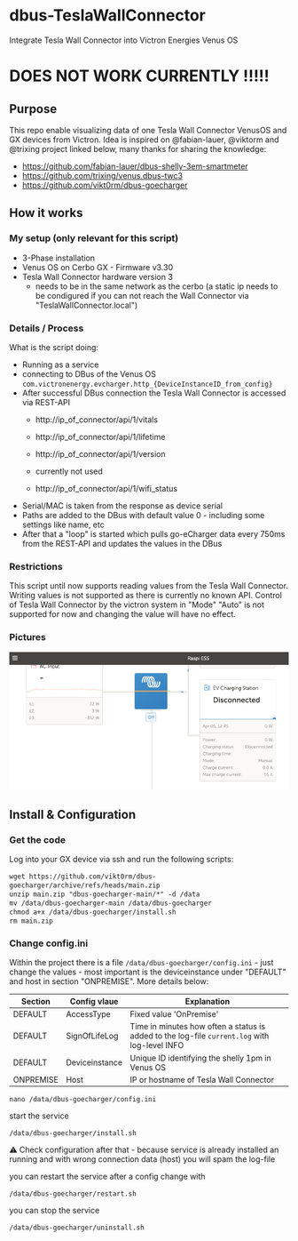 # dbus-TeslaWallConnector
Integrate Tesla Wall Connector into Victron Energies Venus OS

# DOES NOT WORK CURRENTLY !!!!!

## Purpose
This repo enable visualizing data of one Tesla Wall Connector VenusOS and GX devices from Victron.
Idea is inspired on @fabian-lauer, @viktorm and @trixing project linked below, many thanks for sharing the knowledge:
- https://github.com/fabian-lauer/dbus-shelly-3em-smartmeter
- https://github.com/trixing/venus.dbus-twc3
- https://github.com/vikt0rm/dbus-goecharger

## How it works
### My setup (only relevant for this script)
- 3-Phase installation
- Venus OS on Cerbo GX - Firmware v3.30
- Tesla Wall Connector hardware version 3
  - needs to be in the same network as the cerbo (a static ip needs to be condigured if you can not reach the Wall Connector via "TeslaWallConnector.local")

### Details / Process
What is the script doing:
- Running as a service
- connecting to DBus of the Venus OS `com.victronenergy.evcharger.http_{DeviceInstanceID_from_config}`
- After successful DBus connection the Tesla Wall Connector is accessed via REST-API
  - http://ip_of_connector/api/1/vitals
  - http://ip_of_connector/api/1/lifetime
  - http://ip_of_connector/api/1/version
 
  - currently not used
  - http://ip_of_connector/api/1/wifi_status
- Serial/MAC is taken from the response as device serial
- Paths are added to the DBus with default value 0 - including some settings like name, etc
- After that a "loop" is started which pulls go-eCharger data every 750ms from the REST-API and updates the values in the DBus



### Restrictions
This script until now supports reading values from the Tesla Wall Connector. Writing values is not supported as there is currently no known API. 
Control of Tesla Wall Connector by the victron system in "Mode" "Auto" is not supported for now and changing the value will have no effect.


### Pictures
![Victron Portal - Dashboard](img/venus-os-dashboard.PNG)

## Install & Configuration
### Get the code


Log into your GX device via ssh and run the following scripts:
```
wget https://github.com/vikt0rm/dbus-goecharger/archive/refs/heads/main.zip
unzip main.zip "dbus-goecharger-main/*" -d /data
mv /data/dbus-goecharger-main /data/dbus-goecharger
chmod a+x /data/dbus-goecharger/install.sh
rm main.zip
```

### Change config.ini
Within the project there is a file `/data/dbus-goecharger/config.ini` - just change the values - most important is the deviceinstance under "DEFAULT" and host in section "ONPREMISE". More details below:

| Section  | Config vlaue | Explanation |
| ------------- | ------------- | ------------- |
| DEFAULT  | AccessType | Fixed value 'OnPremise' |
| DEFAULT  | SignOfLifeLog  | Time in minutes how often a status is added to the log-file `current.log` with log-level INFO |
| DEFAULT  | Deviceinstance | Unique ID identifying the shelly 1pm in Venus OS |
| ONPREMISE  | Host | IP or hostname of Tesla Wall Connector |


```
nano /data/dbus-goecharger/config.ini
```

start the service

```
/data/dbus-goecharger/install.sh
```
⚠️ Check configuration after that - because service is already installed an running and with wrong connection data (host) you will spam the log-file

you can restart the service after a config change with

```
/data/dbus-goecharger/restart.sh
```

you can stop the service 

```
/data/dbus-goecharger/uninstall.sh
```






